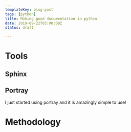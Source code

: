 ```yaml
---
templateKey: blog-post
tags: [python]
title: Making good documentation in python
date: 2019-09-22T05:00:00Z
status: draft

---
```

# Tools

## Sphinx

## Portray

I just started using portray and it is amazingly simple to use!

# Methodology
